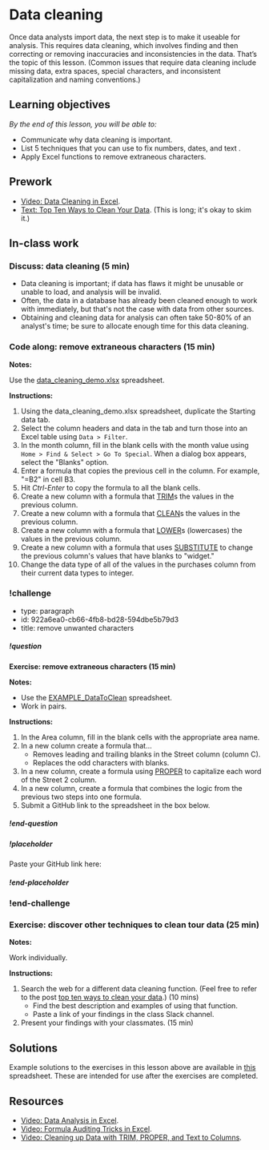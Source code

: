 # Data cleaning

Once data analysts import data, the next step is to make it useable for analysis. This requires data cleaning, which involves finding and then correcting or removing inaccuracies and inconsistencies in the data. That’s the topic of this lesson. (Common issues that require data cleaning include missing data, extra spaces, special characters, and inconsistent capitalization and naming conventions.)

## Learning objectives
*By the end of this lesson, you will be able to:*
* Communicate why data cleaning is important.
* List 5 techniques that you can use to fix numbers, dates, and text .
* Apply Excel functions to remove extraneous characters.

## Prework
* [Video: Data Cleaning in Excel](https://www.youtube.com/watch?v=WRk9t5yo5Zs).
* [Text: Top Ten Ways to Clean Your Data](https://support.office.com/en-us/article/top-ten-ways-to-clean-your-data-2844b620-677c-47a7-ac3e-c2e157d1db19). (This is long; it's okay to skim it.)

## In-class work

### Discuss: data cleaning (5 min)

* Data cleaning is important; if data has flaws it might be unusable or unable to load, and analysis will be invalid.
* Often, the data in a database has already been cleaned enough to work with immediately, but that's not the case with data from other sources.
* Obtaining and cleaning data for analysis can often take 50-80% of an analyst's time; be sure to allocate enough time for this data cleaning.

### Code along: remove extraneous characters (15 min)

**Notes:**

Use the [data_cleaning_demo.xlsx](https://drive.google.com/uc?export=download&id=10PFvbBtuSEVSmt0RmyfuzMbAERBkVY42) spreadsheet.

**Instructions:**

1. Using the data_cleaning_demo.xlsx spreadsheet, duplicate the Starting data tab.
2. Select the column headers and data in the tab and turn those into an Excel table using `Data > Filter`.
3. In the month column, fill in the blank cells with the month value using `Home > Find & Select > Go To Special`. When a dialog box appears, select the "Blanks" option.
4. Enter a formula that copies the previous cell in the column. For example, "=B2" in cell B3.
5. Hit *Ctrl-Enter* to copy the formula to all the blank cells.
6. Create a new column with a formula that [TRIM](https://support.office.com/en-us/article/trim-function-410388fa-c5df-49c6-b16c-9e5630b479f9)s the values in the previous column.
7. Create a new column with a formula that [CLEAN](https://support.office.com/en-us/article/clean-function-26f3d7c5-475f-4a9c-90e5-4b8ba987ba41)s the values in the previous column.
8. Create a new column with a formula that [LOWER](https://support.office.com/en-us/article/lower-function-3f21df02-a80c-44b2-afaf-81358f9fdeb4)s (lowercases) the values in the previous column.
9. Create a new column with a formula that uses [SUBSTITUTE](https://support.office.com/en-us/article/substitute-function-6434944e-a904-4336-a9b0-1e58df3bc332) to change the previous column's values that have blanks to "widget."
10. Change the data type of all of the values in the purchases column from their current data types to integer.

### !challenge

* type: paragraph
* id: 922a6ea0-cb66-4fb8-bd28-594dbe5b79d3
* title: remove unwanted characters

##### !question
**Exercise: remove extraneous characters (15 min)**

**Notes:**

* Use the [EXAMPLE_DataToClean](https://drive.google.com/uc?export=download&id=12TsaeEyFddHlRJyPtDcwzwBdcD3wejT0) spreadsheet.
* Work in pairs.

**Instructions:**

1. In the Area column, fill in the blank cells with the appropriate area name.
2. In a new column create a formula that...
    *  Removes leading and trailing blanks in the Street column (column C).
    *  Replaces the odd characters with blanks.
3. In a new column, create a formula using [PROPER](https://support.office.com/en-us/article/proper-function-52a5a283-e8b2-49be-8506-b2887b889f94?ui=en-US&rs=en-US&ad=US) to capitalize each word of the Street 2 column.
4. In a new column, create a formula that combines the logic from the previous two steps into one formula.
5. Submit a GitHub link to the spreadsheet in the box below.

##### !end-question

##### !placeholder

Paste your GitHub link here:

##### !end-placeholder

### !end-challenge

### Exercise: discover other techniques to clean tour data (25 min)

**Notes:**

Work individually.

**Instructions:**

1. Search the web for a different data cleaning function. (Feel free to refer to the post [top ten ways to clean your data](https://support.office.com/en-us/article/top-ten-ways-to-clean-your-data-2844b620-677c-47a7-ac3e-c2e157d1db19).) (10 mins) 
    * Find the best description and examples of using that function.
    * Paste a link of your findings in the class Slack channel.
2. Present your findings with your classmates. (15 min)

## Solutions
Example solutions to the exercises in this lesson above are available in [this](https://drive.google.com/uc?export=download&id=12TsaeEyFddHlRJyPtDcwzwBdcD3wejT0) spreadsheet. These are intended for use after the exercises are completed.

## Resources
* [Video: Data Analysis in Excel](https://www.youtube.com/watch?v=YqS0x0yshlo&feature=youtu.be).
* [Video: Formula Auditing Tricks in Excel](https://www.youtube.com/watch?v=dCK_LG3Nk6Q&list=PLnVcHd3TXd2qNpfJyfQkwHO70gaZZ79L8&index=3_).
* [Video: Cleaning up Data with TRIM, PROPER, and Text to Columns](https://www.youtube.com/watch?v=x78JR7XHTro).
